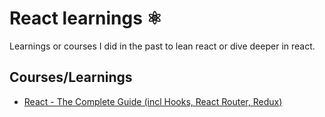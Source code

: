 # React learnings ⚛️

Learnings or courses I did in the past to lean react or dive deeper in react.

## Courses/Learnings

- [React - The Complete Guide (incl Hooks, React Router, Redux)](./react-the-complete-guide/README.md)
